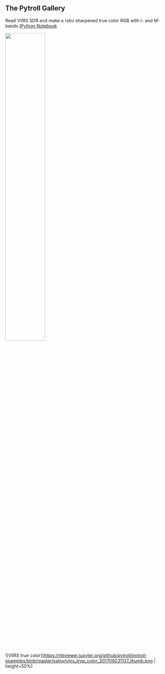 ## The Pytroll Gallery

Read VIIRS SDR and make a ratio sharpened true color RGB with I- and M-bands
[IPython Notebook](https://nbviewer.jupyter.org/github/pytroll/pytroll-examples/blob/master/satpy/satpy_rayleigh_iband_enhanced.ipynb)

<img src="https://nbviewer.jupyter.org/github/pytroll/pytroll-examples/blob/master/satpy/viirs_true_color_201709231127_thumb.png" height="50%">

![VIIRS true color](https://nbviewer.jupyter.org/github/pytroll/pytroll-examples/blob/master/satpy/viirs_true_color_201709231127_thumb.png | height=50%)
